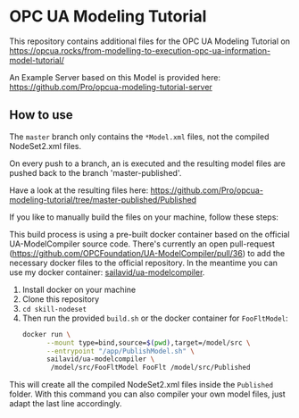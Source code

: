 # OPC UA Modeling Tutorial

This repository contains additional files for the OPC UA Modeling Tutorial on
https://opcua.rocks/from-modelling-to-execution-opc-ua-information-model-tutorial/

An Example Server based on this Model is provided here:
https://github.com/Pro/opcua-modeling-tutorial-server

## How to use

The `master` branch only contains the `*Model.xml` files, not the compiled NodeSet2.xml files.

On every push to a branch, an is executed and the resulting model files are pushed back to the branch 'master-published'.

Have a look at the resulting files here:
https://github.com/Pro/opcua-modeling-tutorial/tree/master-published/Published

If you like to manually build the files on your machine, follow these steps:

This build process is using a pre-built docker container based on the official UA-ModelCompiler source code.
There's currently an open pull-request (https://github.com/OPCFoundation/UA-ModelCompiler/pull/36) to add the necessary docker files to the official repository. In the meantime you can use my docker container:
[sailavid/ua-modelcompiler](https://cloud.docker.com/u/sailavid/repository/docker/sailavid/ua-modelcompiler).

1. Install docker on your machine
2. Clone this repository
3. `cd skill-nodeset`
4. Then run the provided `build.sh` or the docker container for `FooFltModel`:
	```bash
	docker run \
		  --mount type=bind,source=$(pwd),target=/model/src \
		  --entrypoint "/app/PublishModel.sh" \
		  sailavid/ua-modelcompiler \
		   /model/src/FooFltModel FooFlt /model/src/Published
	```

This will create all the compiled NodeSet2.xml files inside the `Published` folder.
With this command you can also compiler your own model files, just adapt the last line accordingly.
